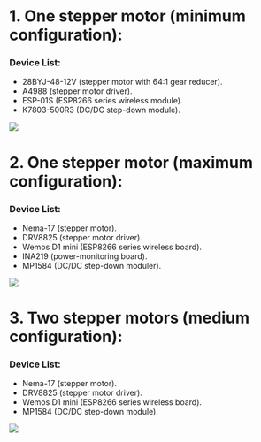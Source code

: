 # 1. One stepper motor (minimum configuration):
### Device List:
 - 28BYJ-48-12V (stepper motor with 64:1 gear reducer).
 - A4988 (stepper motor driver).
 - ESP-01S (ESP8266 series wireless module).
 - K7803-500R3 (DC/DC step-down module).

![](https://raw.githubusercontent.com/TrDA-hab/Projects/master/Stepper%20motor/4102.jpg)

# 2. One stepper motor (maximum configuration):
### Device List:
 - Nema-17 (stepper motor).
 - DRV8825 (stepper motor driver).
 - Wemos D1 mini (ESP8266 series wireless board).
 - INA219 (power-monitoring board).
 - MP1584 (DC/DC step-down moduler).

![](https://raw.githubusercontent.com/TrDA-hab/Projects/master/Stepper%20motor/4112.jpg)

# 3. Two stepper motors (medium configuration):
### Device List:
 - Nema-17 (stepper motor).
 - DRV8825 (stepper motor driver).
 - Wemos D1 mini (ESP8266 series wireless board).
 - MP1584 (DC/DC step-down module).
 
![](https://raw.githubusercontent.com/TrDA-hab/Projects/master/Stepper%20motor/4122.jpg)
